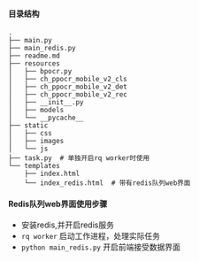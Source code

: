 
#### 目录结构
```text
.
├── main.py
├── main_redis.py
├── readme.md
├── resources
│   ├── bpocr.py
│   ├── ch_ppocr_mobile_v2_cls
│   ├── ch_ppocr_mobile_v2_det
│   ├── ch_ppocr_mobile_v2_rec
│   ├── __init__.py
│   ├── models
│   └── __pycache__
├── static
│   ├── css
│   ├── images
│   └── js
├── task.py  # 单独开启rq worker时使用
└── templates
    ├── index.html
    └── index_redis.html  # 带有redis队列web界面
```

#### Redis队列web界面使用步骤
- 安装redis,并开启redis服务
- `rq worker` 启动工作进程，处理实际任务
- `python main_redis.py` 开启前端接受数据界面